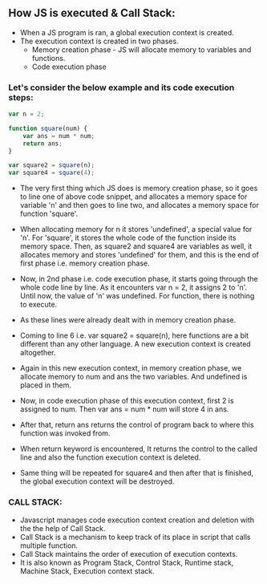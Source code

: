 ## How JS is executed & Call Stack:

-   When a JS program is ran, a global execution context is created.
-   The execution context is created in two phases.
    -   Memory creation phase - JS will allocate memory to variables and functions.
    -   Code execution phase

### Let's consider the below example and its code execution steps:

```js
var n = 2;

function square(num) {
    var ans = num * num;
    return ans;
}

var square2 = square(n);
var square4 = square(4);
```

-   The very first thing which JS does is memory creation phase, so it goes to line one of above code snippet, and allocates
    a memory space for variable 'n' and then goes to line two, and allocates a memory space for function 'square'.
-   When allocating memory for n it stores 'undefined', a special value for 'n'. For 'square', it stores the whole code of the
    function inside its memory space. Then, as square2 and square4 are variables as well, it allocates memory and stores
    'undefined' for them, and this is the end of first phase i.e. memory creation phase.

-   Now, in 2nd phase i.e. code execution phase, it starts going through the whole code line by line. As it encounters var n =
    2, it assigns 2 to 'n'. Until now, the value of 'n' was undefined. For function, there is nothing to execute.
-   As these lines were already dealt with in memory creation phase.
-   Coming to line 6 i.e. var square2 = square(n), here functions are a bit different than any other language. A new
    execution context is created altogether.
-   Again in this new execution context, in memory creation phase, we allocate memory to num and ans the two variables. And undefined is placed in them.
-   Now, in code execution phase of this execution context, first 2 is assigned to num. Then var ans = num \* num will store 4 in ans.
-   After that, return ans returns the control of program back to where this function was invoked from.
-   When return keyword is encountered, It returns the control to the called line and also the function execution context is
    deleted.
-   Same thing will be repeated for square4 and then after that is finished, the global execution context will be
    destroyed.

### CALL STACK:

-   Javascript manages code execution context creation and deletion with the the help of Call Stack.
-   Call Stack is a mechanism to keep track of its place in script that calls multiple function.
-   Call Stack maintains the order of execution of execution contexts.
-   It is also known as Program Stack, Control Stack,
    Runtime stack, Machine Stack, Execution context stack.
